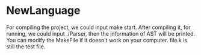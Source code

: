 # NewLanguage

For compiling the project, we could input make start.
After compiling it, for running, we could input ./Parser, then the information of AST will be printed.
You can modify the MakeFile if it doesn't work on your computer.
file.k is still the test file.
